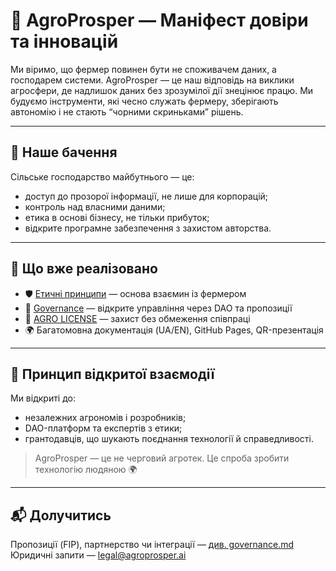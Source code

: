 # 🌾 AgroProsper — Маніфест довіри та інновацій

Ми віримо, що фермер повинен бути не споживачем даних, а господарем системи. AgroProsper — це наш відповідь на виклики агросфери, де надлишок даних без зрозумілої дії знецінює працю. Ми будуємо інструменти, які чесно служать фермеру, зберігають автономію і не стають “чорними скриньками” рішень.

---

## 🎯 Наше бачення

Сільське господарство майбутнього — це:
- доступ до прозорої інформації, не лише для корпорацій;
- контроль над власними даними;
- етика в основі бізнесу, не тільки прибуток;
- відкрите програмне забезпечення з захистом авторства.

---

## 💼 Що вже реалізовано

- 🛡️ [Етичні принципи](ethics.uk.md) — основа взаємин із фермером
- 🧭 [Governance](governance.uk.md) — відкрите управління через DAO та пропозиції
- 🔐 [AGRO LICENSE](../AGRO-LICENSE.uk.txt) — захист без обмеження співпраці
- 🌍 Багатомовна документація (UA/EN), GitHub Pages, QR-презентація

---

## 🤝 Принцип відкритої взаємодії

Ми відкриті до:

- незалежних агрономів і розробників;
- DAO-платформ та експертів з етики;
- грантодавців, що шукають поєднання технології й справедливості.

> AgroProsper — це не черговий агротек. Це спроба зробити технологію людяною 🌍

---

## 📬 Долучитись

Пропозиції (FIP), партнерство чи інтеграції — [див. governance.md](governance.uk.md)  
Юридичні запити — legal@agroprosper.ai

